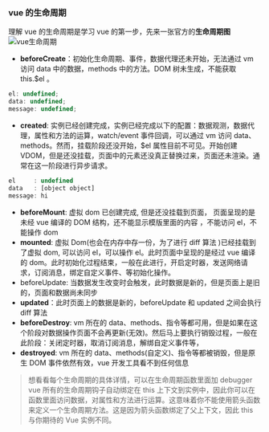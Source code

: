 ### vue 的生命周期

理解 vue 的生命周期是学习 vue 的第一步，先来一张官方的**生命周期图**  
![vue生命周期](../../.vuepress/imgs/blog/vue/vuelife/life.jpg)

- **beforeCreate**：初始化生命周期、事件，数据代理还未开始，无法通过 vm 访问 data 中的数据，methods 中的方法。DOM 树未生成，不能获取 this.$el 。

```js
el: undefined;
data: undefined;
message: undefined;
```

- **created**: 实例已经创建完成，实例已经完成以下的配置：数据观测，数据代理，属性和方法的运算，watch/event 事件回调，可以通过 vm 访问 data、methods。然而，挂载阶段还没开始，$el 属性目前不可见。开始创建 VDOM，但是还没挂载，页面中的元素还没真正替换过来，页面还未渲染。通常在这一阶段进行异步请求。

```js
el     : undefined
data   : [object object]
message: hi
```

- **beforeMount**: 虚拟 dom 已创建完成, 但是还没挂载到页面， 页面呈现的是未经 vue 编译的 DOM 结构，还不能显示模版里面的内容 ，不能访问 el，不能操作 dom
- **mounted**: 虚拟 Dom(也会在内存中存一份，为了进行 diff 算法 )已经挂载到了虚拟 dom, 可以访问 el，可以操作 el。此时页面中呈现的是经过 vue 编译的 dom。此时初始化过程结束，一般在此进行，开启定时器，发送网络请求，订阅消息，绑定自定义事件、等初始化操作。
- beforeUpdate: 当数据发生改变时会触发，此时数据是新的，但是页面上是旧的，页面和数据尚未同步
- **updated**：此时页面上的数据是新的，beforeUpdate 和 updated 之间会执行 diff 算法
- **beforeDestroy**: vm 所在的 data、methods、指令等都可用，但是如果在这个阶段对数据操作页面不会再更新(无效)。然后马上要执行销毁过程，一般在此阶段：关闭定时器，取消订阅消息，解绑自定义事件等，
- **destroyed**: vm 所在的 data、methods(自定义)、指令等都被销毁，但是原生 DOM 事件依然有效，vue 开发工具看不到任何信息

> 想看看每个生命周期的具体详情，可以在生命周期函数里面加 debugger
> vue 所有的生命周期钩子自动绑定在 this 上下文到实例中，因此你可以在函数里面访问数据，对属性和方法进行运算。这意味着你不能使用箭头函数来定义一个生命周期方法。这是因为箭头函数绑定了父上下文，因此 this 与你期待的 Vue 实例不同。

